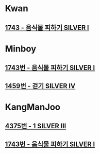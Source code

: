# Kwan
## [1743 - 음식물 피하기 SILVER I](https://www.acmicpc.net/problem/1743)

# Minboy
## [1743번 - 음식물 피하기 SILVER I](https://www.acmicpc.net/problem/1743)
## [1459번 - 걷기 SILVER IV](https://www.acmicpc.net/problem/1459)


# KangManJoo
## [4375번 - 1 SILVER III](https://www.acmicpc.net/problem/4375)
## [1743번 - 음식물 피하기 SILVER I](https://www.acmicpc.net/problem/1743)


